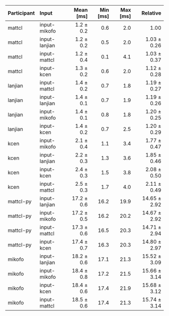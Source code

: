 | Participant | Input | Mean [ms] | Min [ms] | Max [ms] | Relative |
|:---|:---|---:|---:|---:|---:|
| mattcl | input-mikofo | 1.2 ± 0.2 | 0.6 | 2.0 | 1.00 |
| mattcl | input-lanjian | 1.2 ± 0.2 | 0.5 | 2.0 | 1.03 ± 0.26 |
| mattcl | input-mattcl | 1.2 ± 0.4 | 0.1 | 4.1 | 1.03 ± 0.37 |
| mattcl | input-kcen | 1.3 ± 0.2 | 0.6 | 2.0 | 1.12 ± 0.28 |
| lanjian | input-mattcl | 1.4 ± 0.2 | 0.7 | 1.8 | 1.19 ± 0.27 |
| lanjian | input-lanjian | 1.4 ± 0.1 | 0.7 | 1.9 | 1.19 ± 0.26 |
| lanjian | input-mikofo | 1.4 ± 0.1 | 0.8 | 1.8 | 1.20 ± 0.25 |
| lanjian | input-kcen | 1.4 ± 0.2 | 0.7 | 2.5 | 1.20 ± 0.29 |
| kcen | input-mikofo | 2.1 ± 0.4 | 1.1 | 3.4 | 1.77 ± 0.47 |
| kcen | input-lanjian | 2.2 ± 0.3 | 1.3 | 3.6 | 1.85 ± 0.46 |
| kcen | input-kcen | 2.4 ± 0.3 | 1.5 | 3.8 | 2.08 ± 0.50 |
| kcen | input-mattcl | 2.5 ± 0.3 | 1.7 | 4.0 | 2.11 ± 0.49 |
| mattcl-py | input-lanjian | 17.2 ± 0.6 | 16.2 | 19.9 | 14.65 ± 2.92 |
| mattcl-py | input-mikofo | 17.2 ± 0.5 | 16.2 | 20.2 | 14.67 ± 2.92 |
| mattcl-py | input-mattcl | 17.3 ± 0.6 | 16.5 | 20.3 | 14.71 ± 2.94 |
| mattcl-py | input-kcen | 17.4 ± 0.7 | 16.3 | 20.3 | 14.80 ± 2.97 |
| mikofo | input-lanjian | 18.2 ± 0.6 | 17.1 | 21.3 | 15.52 ± 3.09 |
| mikofo | input-mikofo | 18.4 ± 0.8 | 17.2 | 21.5 | 15.66 ± 3.14 |
| mikofo | input-kcen | 18.4 ± 0.6 | 17.4 | 21.9 | 15.68 ± 3.12 |
| mikofo | input-mattcl | 18.5 ± 0.6 | 17.4 | 21.3 | 15.74 ± 3.14 |
